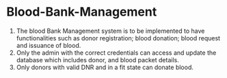 # Blood-Bank-Management
1. The blood Bank Management system is to be implemented to have functionalities such as donor registration; blood donation; blood request and issuance of blood.
2. Only the admin with the correct credentials can access and update the database which includes donor, and blood packet details.
3. Only donors with valid DNR and in a fit state can donate blood.
